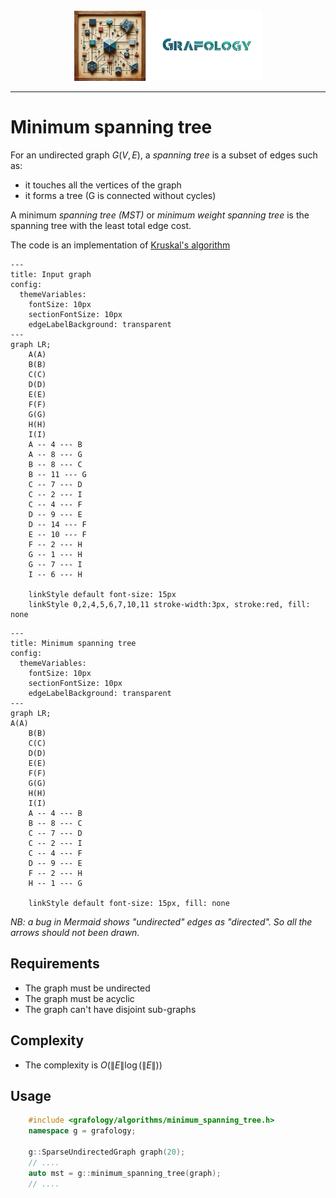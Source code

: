 <div align="center">
    <img 
        src="../imgs/logo.png" 
        alt="Grafology logo"
        height="113px"
        width="300px"
        />
</div>
<hr/>

# Minimum spanning tree
For an undirected graph $G(V,E)$, a *spanning tree* is a subset of edges such as:
- it touches all the vertices of the graph
- it forms a tree (G is connected without cycles)

A minimum *spanning tree (MST)* or *minimum weight spanning tree* is the spanning tree with the least total edge cost.

The code is an implementation of [Kruskal's algorithm](https://en.wikipedia.org/wiki/Kruskal%27s_algorithm)

```mermaid
---
title: Input graph
config:
  themeVariables:
    fontSize: 10px
    sectionFontSize: 10px
    edgeLabelBackground: transparent
---
graph LR;
    A(A)
    B(B)
    C(C)
    D(D)
    E(E)
    F(F)
    G(G)
    H(H)
    I(I)
    A -- 4 --- B
    A -- 8 --- G
    B -- 8 --- C
    B -- 11 --- G
    C -- 7 --- D
    C -- 2 --- I
    C -- 4 --- F
    D -- 9 --- E
    D -- 14 --- F
    E -- 10 --- F
    F -- 2 --- H
    G -- 1 --- H
    G -- 7 --- I
    I -- 6 --- H

    linkStyle default font-size: 15px
    linkStyle 0,2,4,5,6,7,10,11 stroke-width:3px, stroke:red, fill: none
```


```mermaid
---
title: Minimum spanning tree
config:
  themeVariables:
    fontSize: 10px
    sectionFontSize: 10px
    edgeLabelBackground: transparent
---
graph LR;
A(A)
    B(B)
    C(C)
    D(D)
    E(E)
    F(F)
    G(G)
    H(H)
    I(I)
    A -- 4 --- B
    B -- 8 --- C
    C -- 7 --- D
    C -- 2 --- I
    C -- 4 --- F
    D -- 9 --- E
    F -- 2 --- H
    H -- 1 --- G

    linkStyle default font-size: 15px, fill: none
```

*NB: a bug in Mermaid shows "undirected" edges as "directed". So all the arrows should not been drawn.*

## Requirements
- The graph must be undirected
- The graph must be acyclic
- The graph can't have disjoint sub-graphs

## Complexity
- The complexity is $O(\lVert E \rVert \log{(\lVert E \rVert)})$

## Usage
```C++
    #include <grafology/algorithms/minimum_spanning_tree.h>
    namespace g = grafology;

    g::SparseUndirectedGraph graph(20);
    // ....
    auto mst = g::minimum_spanning_tree(graph);
    // ....

```
